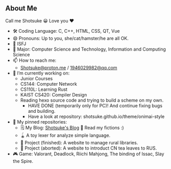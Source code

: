## About Me

Call me Shotsuke 😀 Love you ❤️

- 🛠️ Coding Language: C, C++, HTML, CSS, QT, Vue
- 😄 Pronouns: Up to you, she/cat/hamster/he are all OK.
- 💉 ISFJ
- 📖 Major: Computer Science and Technology, Information and Computing Science
- 📫 How to reach me:
  - Shotsuke@proton.me / 1946029982@qq.com
- 🔭 I’m currently working on:
  - Junior Courses
  - CS144: Computer Network
  - CS110L: Learning Rust
  - KAIST CS420: Compiler Design
  - Reading hexo source code and trying to build a scheme on my own.
    - HAVE DONE (temporarily only for PC)! And continue fixing bugs and building.
    - Have a look at repository: shotsuke.github.io/theme/onimai-style
- 📌 My pinned repositories:
  - 🗒️ My Blog: [Shotsuke's Blog](https://shotsuke.github.io/) 🫰 Read my fictions :)
  - 🪀 A toy lexer for analyze simple language.
  - 📖 Project (finished): A website to manage rural libraries.
  - 🛒 Project (aborted): A website to introduct CN tea leaves to RUS.
- 🎮 Game: Valorant, Deadlock, Riichi Mahjong, The binding of Issac, Slay the Spire.

<!--
**Shotsuke/Shotsuke** is a ✨ _special_ ✨ repository because its `README.md` (this file) appears on your GitHub profile.

Here are some ideas to get you started:

- 🔭 I’m currently working on ...
- 🌱 I’m currently learning ...
- 👯 I’m looking to collaborate on ...
- 🤔 I’m looking for help with ...
- 💬 Ask me about ...
- 📫 How to reach me: ...
- 😄 Pronouns: ...
- ⚡ Fun fact: ...
-->
